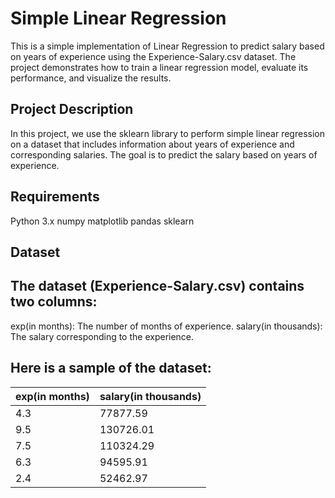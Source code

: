 # Simple Linear Regression
This is a simple implementation of Linear Regression to predict salary based on years of experience using the Experience-Salary.csv dataset. The project demonstrates how to train a linear regression model, evaluate its performance, and visualize the results.

## Project Description
In this project, we use the sklearn library to perform simple linear regression on a dataset that includes information about years of experience and corresponding salaries. The goal is to predict the salary based on years of experience.

## Requirements
Python 3.x
numpy
matplotlib
pandas
sklearn

## Dataset
## The dataset (Experience-Salary.csv) contains two columns:

exp(in months): The number of months of experience.
salary(in thousands): The salary corresponding to the experience.

## Here is a sample of the dataset:

|exp(in months) | salary(in thousands) |
|---------------|----------------------|
| 4.3           | 77877.59             |
| 9.5           | 130726.01            |
| 7.5           | 110324.29            |
| 6.3           | 94595.91             |
| 2.4           | 52462.97             |
